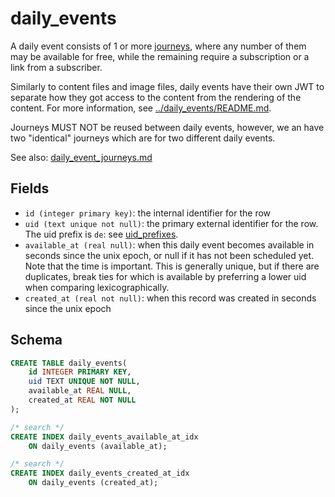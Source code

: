 # daily_events

A daily event consists of 1 or more [journeys](journeys.md), where any number of
them may be available for free, while the remaining require a subscription or a
link from a subscriber.

Similarly to content files and image files, daily events have their own JWT
to separate how they got access to the content from the rendering of the content.
For more information, see [../daily_events/README.md](../daily_events/README.md).

Journeys MUST NOT be reused between daily events, however, we an have two
"identical" journeys which are for two different daily events.

See also: [daily_event_journeys.md](daily_event_journeys.md)

## Fields

-   `id (integer primary key)`: the internal identifier for the row
-   `uid (text unique not null)`: the primary external identifier for the row. The
    uid prefix is `de`: see [uid_prefixes](../uid_prefixes.md).
-   `available_at (real null)`: when this daily event becomes available in seconds since the
    unix epoch, or null if it has not been scheduled yet. Note that the time is important.
    This is generally unique, but if there are duplicates, break ties for which is available
    by preferring a lower uid when comparing lexicographically.
-   `created_at (real not null)`: when this record was created in seconds since the unix epoch

## Schema

```sql
CREATE TABLE daily_events(
    id INTEGER PRIMARY KEY,
    uid TEXT UNIQUE NOT NULL,
    available_at REAL NULL,
    created_at REAL NOT NULL
);

/* search */
CREATE INDEX daily_events_available_at_idx
    ON daily_events (available_at);

/* search */
CREATE INDEX daily_events_created_at_idx
    ON daily_events (created_at);
```
